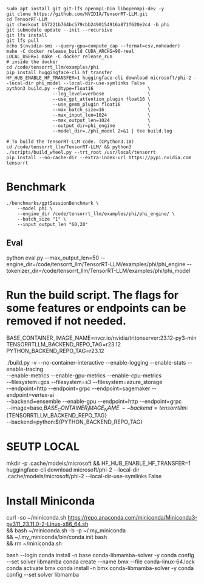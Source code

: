 ```
sudo apt install git git-lfs openmpi-bin libopenmpi-dev -y
git clone https://github.com/NVIDIA/TensorRT-LLM.git
cd TensorRT-LLM
git checkout b57221b764bc579cbb2490154916a871f620e2c4 -b phi
git submodule update --init --recursive
git lfs install
git lfs pull
echo $(nvidia-smi --query-gpu=compute_cap --format=csv,noheader)
make -C docker release_build CUDA_ARCHS=90-real
LOCAL_USER=1 make -C docker release_run
# inside the docker
cd /code/tensorrt_llm/examples/phi
pip install huggingface-cli hf_transfer
HF_HUB_ENABLE_HF_TRANSFER=1 huggingface-cli download microsoft/phi-2 --local-dir phi_model --local-dir-use-symlinks False
python3 build.py --dtype=float16                    \
                 --log_level=verbose                \
                 --use_gpt_attention_plugin float16 \
                 --use_gemm_plugin float16          \
                 --max_batch_size=16                \
                 --max_input_len=1024               \
                 --max_output_len=1024              \
                 --output_dir=phi_engine            \
                 --model_dir=./phi_model 2>&1 | tee build.log

# To build the TensorRT-LLM code. (CPython3.10)
cd /code/tensorrt_llm/TensorRT-LLM/ && python3 ./scripts/build_wheel.py --trt_root /usr/local/tensorrt
pip install --no-cache-dir --extra-index-url https://pypi.nvidia.com tensorrt
```

# Benchmark
```
./benchmarks/gptSessionBenchmark \
    --model phi \
    --engine_dir /code/tensorrt_llm/examples/phi/phi_engine/ \
    --batch_size "1" \
    --input_output_len "60,20"
```

## Eval

python eval.py --max_output_len=50 --engine_dir=/code/tensorrt_llm/TensorRT-LLM/examples/phi/phi_engine --tokenizer_dir=/code/tensorrt_llm/TensorRT-LLM/examples/phi/phi_model


# Run the build script. The flags for some features or endpoints can be removed if not needed.
BASE_CONTAINER_IMAGE_NAME=nvcr.io/nvidia/tritonserver:23.12-py3-min
TENSORRTLLM_BACKEND_REPO_TAG=r23.12
PYTHON_BACKEND_REPO_TAG=r23.12

./build.py -v --no-container-interactive --enable-logging --enable-stats --enable-tracing \
              --enable-metrics --enable-gpu-metrics --enable-cpu-metrics \
              --filesystem=gcs --filesystem=s3 --filesystem=azure_storage \
              --endpoint=http --endpoint=grpc --endpoint=sagemaker --endpoint=vertex-ai \
              --backend=ensemble --enable-gpu --endpoint=http --endpoint=grpc \
              --image=base,${BASE_CONTAINER_IMAGE_NAME} \
              --backend=tensorrtllm:${TENSORRTLLM_BACKEND_REPO_TAG} \
              --backend=python:${PYTHON_BACKEND_REPO_TAG}


# SEUTP LOCAL
mkdir -p .cache/models/microsoft && HF_HUB_ENABLE_HF_TRANSFER=1 huggingface-cli download microsoft/phi-2 --local-dir .cache/models/microsoft/phi-2 --local-dir-use-symlinks False 

# Install Miniconda
curl -so ~/miniconda.sh https://repo.anaconda.com/miniconda/Miniconda3-py311_23.11.0-2-Linux-x86_64.sh  \
    && bash ~/miniconda.sh -b -p ~/.my_miniconda \
    && ~/.my_miniconda/bin/conda init bash \
    && rm ~/miniconda.sh

bash --login 
conda install -n base conda-libmamba-solver -y
conda config --set solver libmamba
conda create --name bmx --file conda-linux-64.lock
conda activate bmx
conda install -n bmx conda-libmamba-solver -y
conda config --set solver libmamba
